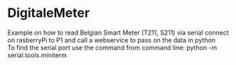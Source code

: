# DigitaleMeter
Example on how to read Belgian Smart Meter (T211, S211) via serial connect on rasberryPi to P1 and call a webservice to pass on the data in python</br>
To find the serial port use the command from command line: python -m serial.tools.miniterm
